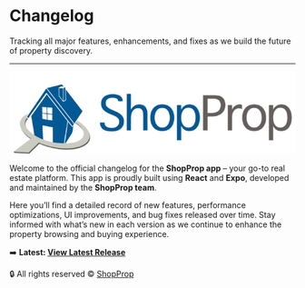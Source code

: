 # Changelog

Tracking all major features, enhancements, and fixes as we build the future of property discovery.

---

![ShopProp Logo](/assets/main-logo.png)

Welcome to the official changelog for the **ShopProp app** – your go-to real estate platform. This app is proudly built using **React** and **Expo**, developed and maintained by the **ShopProp team**.

Here you’ll find a detailed record of new features, performance optimizations, UI improvements, and bug fixes released over time. Stay informed with what’s new in each version as we continue to enhance the property browsing and buying experience.

➡️ **Latest: [View Latest Release](/releses/v1.0.md)**

🔒 All rights reserved © [ShopProp](https://www.shopprop.com/)


